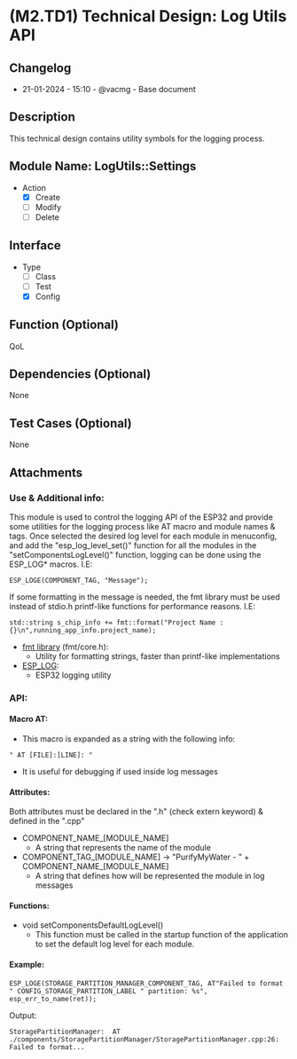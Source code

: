 # (M2.TD1) Technical Design: Log Utils API

## Changelog
- 21-01-2024 - 15:10 - @vacmg - Base document

## Description

This technical design contains utility symbols for the logging process.

## Module Name: LogUtils::Settings
- Action
  - [x] Create
  - [ ] Modify
  - [ ] Delete

## Interface
- Type
  - [ ] Class
  - [ ] Test
  - [x] Config

## Function (Optional)
QoL

## Dependencies (Optional)
None

## Test Cases (Optional)
None

## Attachments


### Use & Additional info:

This module is used to control the logging API of the ESP32 and provide some utilities for the logging process like AT macro and module names & tags.
Once selected the desired log level for each module in menuconfig, and add the "esp_log_level_set()" function for all the modules in the "setComponentsLogLevel()" function, logging can be done using the ESP_LOG* macros.
I.E:
```
ESP_LOGE(COMPONENT_TAG, "Message");
```
If some formatting in the message is needed, the fmt library must be used instead of stdio.h printf-like functions for performance reasons.
I.E:
```
std::string s_chip_info += fmt::format("Project Name : {}\n",running_app_info.project_name);
```
- [fmt library](https://fmt.dev/latest/index.html) (fmt/core.h):
  - Utility for formatting strings, faster than printf-like implementations
- [ESP_LOG](https://docs.espressif.com/projects/esp-idf/en/latest/esp32/api-reference/system/log.html):
  - ESP32 logging utility
### API:

#### Macro AT:
- This macro is expanded as a string with the following info:
```
" AT [FILE]:[LINE]: "
```
- It is useful for debugging if used inside log messages

#### Attributes:

Both attributes must be declared in the ".h" (check extern keyword) & defined in the ".cpp"

- COMPONENT_NAME_[MODULE_NAME]
  - A string that represents the name of the module
- COMPONENT_TAG_[MODULE_NAME] -> "PurifyMyWater - " + COMPONENT_NAME_[MODULE_NAME]
  - A string that defines how will be represented the module in log messages

#### Functions:

- void setComponentsDefaultLogLevel()
  - This function must be called in the startup function of the application to set the default log level for each module.

#### Example:
```
ESP_LOGE(STORAGE_PARTITION_MANAGER_COMPONENT_TAG, AT"Failed to format " CONFIG_STORAGE_PARTITION_LABEL " partition: %s", esp_err_to_name(ret));
```
Output:
```
StoragePartitionManager:  AT ./components/StoragePartitionManager/StoragePartitionManager.cpp:26: Failed to format...
```
